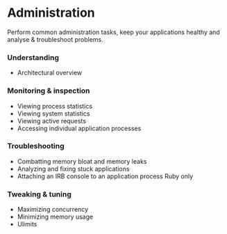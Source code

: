 <h1 class="page-header">Administration</h1>
<p>Perform common administration tasks, keep your applications healthy and analyse &amp; troubleshoot problems.</p>

### Understanding

 * Architectural overview

### Monitoring & inspection

 * Viewing process statistics
 * Viewing system statistics
 * Viewing active requests
 * Accessing individual application processes

### Troubleshooting

 * Combatting memory bloat and memory leaks
 * Analyzing and fixing stuck applications
 * Attaching an IRB console to an application process
   <span class="label label-ruby">Ruby only</span>

### Tweaking & tuning

 * Maximizing concurrency
 * Minimizing memory usage
 * Ulimits
